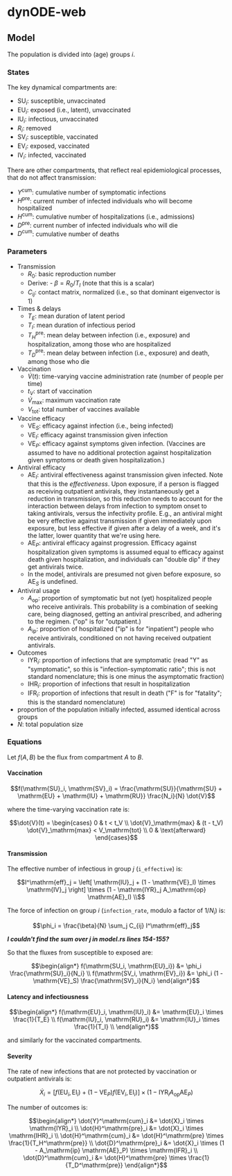 # dynODE-web

## Model

The population is divided into (age) groups $i$.

### States

The key dynamical compartments are:

- $\mathrm{SU}_i$: susceptible, unvaccinated
- $\mathrm{EU}_i$: exposed (i.e., latent), unvaccinated
- $\mathrm{IU}_i$: infectious, unvaccinated
- $R_i$: removed
- $\mathrm{SV}_i$: susceptible, vaccinated
- $\mathrm{EV}_i$: exposed, vaccinated
- $\mathrm{IV}_i$: infected, vaccinated

There are other compartments, that reflect real epidemiological processes, that do not affect transmission:

- $Y^\mathrm{cum}$: cumulative number of symptomatic infections
- $H^\mathrm{pre}$: current number of infected individuals who will become hospitalized
- $H^\mathrm{cum}$: cumulative number of hospitalizations (i.e., admissions)
- $D^\mathrm{pre}$: current number of infected individuals who will die
- $D^\mathrm{cum}$: cumulative number of deaths

### Parameters

- Transmission
  - $R_0$: basic reproduction number
  - Derive: - $\beta = R_0 / T_I$ (note that this is a scalar)
  - $C_{ij}$: contact matrix, normalized (i.e., so that dominant eigenvector is 1)
- Times & delays
  - $T_E$: mean duration of latent period
  - $T_I$: mean duration of infectious period
  - $T_H^\mathrm{pre}$: mean delay between infection (i.e., exposure) and hospitalization, among those who are hospitalized
  - $T_D^\mathrm{pre}$: mean delay between infection (i.e., exposure) and death, among those who die
- Vaccination
  - $\dot{V}(t)$: time-varying vaccine administration rate (number of people per time)
  - $t_V$: start of vaccination
  - $\dot{V}_\mathrm{max}$: maximum vaccination rate
  - $V_\mathrm{tot}$: total number of vaccines available
- Vaccine efficacy
  - $\mathrm{VE}_S$: efficacy against infection (i.e., being infected)
  - $\mathrm{VE}_I$: efficacy against transmission given infection
  - $\mathrm{VE}_P$: efficacy against symptoms given infection. (Vaccines are assumed to have no additional protection against hospitalization given symptoms or death given hospitalization.)
- Antiviral efficacy
  - $\mathrm{AE}_I$: antiviral effectiveness against transmission given
  infected. Note that this is the *effectiveness*. Upon exposure, if a person is flagged as receiving outpatient antivirals, they instantaneously get a reduction in transmission, so this reduction needs to account for the interaction between delays from infection to symptom onset to taking antivirals, versus the infectivity profile. E.g., an antiviral might be very effective against transmission if given immediately upon exposure, but less effective if given after a delay of a week, and it's the latter, lower quantity that we're using here.
  - $\mathrm{AE}_P$: antiviral efficacy against progression. Efficacy against hospitalization given symptoms is assumed equal to efficacy against death given hospitalization, and individuals can "double dip" if they get antivirals twice.
  - In the model, antivirals are presumed not given before exposure, so $\mathrm{AE}_S$ is undefined.
- Antiviral usage
  - $A_\mathrm{op}$: proportion of symptomatic but not (yet) hospitalized people who receive antivirals. This probability is a combination of seeking care, being diagnosed, getting an antiviral prescribed, and adhering to the regimen. ("op" is for "outpatient.)
  - $A_\mathrm{ip}$: proportion of hospitalized ("ip" is for "inpatient") people who receive antivirals, conditioned on not having received outpatient antivirals.
- Outcomes
  - $\mathrm{IYR}_i$: proportion of infections that are symptomatic (read "Y" as "symptomatic", so this is "infection-symptomatic ratio"; this is not standard nomenclature; this is one minus the asymptomatic fraction)
  - $\mathrm{IHR}_i$: proportion of infections that result in hospitalization
  - $\mathrm{IFR}_i$: proportion of infections that result in death ("F" is for "fatality"; this is the standard nomenclature)
- proportion of the population initially infected, assumed identical across groups
- $N$: total population size

### Equations

Let $f(A, B)$ be the flux from compartment $A$ to $B$.

#### Vaccination

```math
f(\mathrm{SU}_i, \mathrm{SV}_i) = \frac{\mathrm{SU}}{\mathrm{SU} + \mathrm{EU} + \mathrm{IU} + \mathrm{RU}} \frac{N_i}{N} \dot{V}
```

where the time-varying vaccination rate is:

```math
\dot{V}(t) = \begin{cases}
0 & t < t_V \\
\dot{V}_\mathrm{max} & (t - t_V) \dot{V}_\mathrm{max} < V_\mathrm{tot} \\
0 & \text{afterward}
\end{cases}
```

#### Transmission

The effective number of infectious in group $j$ (`i_effective`) is:

```math
I^\mathrm{eff}_j = \left[ \mathrm{IU}_j + (1 - \mathrm{VE}_I) \times \mathrm{IV}_j \right] \times (1 - \mathrm{IYR}_j A_\mathrm{op} \mathrm{AE}_I) \\
```

The force of infection on group $i$ (`infection_rate`, modulo a factor of $1/N_i$) is:

```math
\phi_i = \frac{\beta}{N} \sum_j C_{ij} I^\mathrm{eff}_j
```

***I couldn't find the sum over $j$ in model.rs lines 154-155?***

So that the fluxes from susceptible to exposed are:

```math
\begin{align*}
f(\mathrm{SU_i, \mathrm{EU}_i}) &= \phi_i \frac{\mathrm{SU}_i}{N_i} \\
f(\mathrm{SV_i, \mathrm{EV}_i}) &= \phi_i (1 - \mathrm{VE}_S) \frac{\mathrm{SV}_i}{N_i}
\end{align*}
```

#### Latency and infectiousness

```math
\begin{align*}
f(\mathrm{EU}_i, \mathrm{IU}_i) &= \mathrm{EU}_i \times \frac{1}{T_E} \\
f(\mathrm{IU}_i, \mathrm{RU}_i) &= \mathrm{IU}_i \times \frac{1}{T_I} \\
\end{align*}
```

and similarly for the vaccinated compartments.

#### Severity

The rate of new infections that are not protected by vaccination or outpatient antivirals is:

```math
\dot{X}_i = \left[ f(\mathrm{EU}_i, \mathrm{EI}_i) + (1 - \mathrm{VE}_P) f(\mathrm{EV}_i, \mathrm{EI}_i) \right] \times (1 - \mathrm{IYR}_i A_\mathrm{op} \mathrm{AE}_P)
```

The number of outcomes is:

```math
\begin{align*}
\dot{Y}^\mathrm{cum}_i &= \dot{X}_i \times \mathrm{IYR}_i \\
\dot{H}^\mathrm{pre}_i &= \dot{X}_i \times \mathrm{IHR}_i \\
\dot{H}^\mathrm{cum}_i &= \dot{H}^\mathrm{pre} \times \frac{1}{T_H^\mathrm{pre}} \\
\dot{D}^\mathrm{pre}_i &= \dot{X}_i \times (1 - A_\mathrm{ip} \mathrm{AE}_P) \times \mathrm{IFR}_i \\
\dot{D}^\mathrm{cum}_i &= \dot{H}^\mathrm{pre} \times \frac{1}{T_D^\mathrm{pre}}
\end{align*}
```
